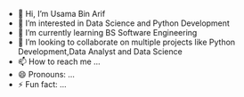 - 👋 Hi, I’m Usama Bin Arif
- 👀 I’m interested in Data Science and Python Development
- 🌱 I’m currently learning BS Software Engineering
- 💞️ I’m looking to collaborate on multiple projects like Python Development,Data Analyst and Data Science
- 📫 How to reach me ... 
- 😄 Pronouns: ...
- ⚡ Fun fact: ...

<!---
Ukhan45/Ukhan45 is a ✨ special ✨ repository because its `README.md` (this file) appears on your GitHub profile.
You can click the Preview link to take a look at your changes.
--->
